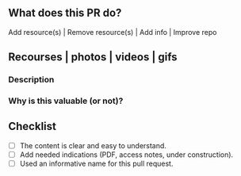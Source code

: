 ## What does this PR do?

Add resource(s) | Remove resource(s) | Add info | Improve repo

## Recourses | photos | videos | gifs

### Description

### Why is this valuable (or not)?

## Checklist

- [ ] The content is clear and easy to understand.
- [ ] Add needed indications (PDF, access notes, under construction).
- [ ] Used an informative name for this pull request.
